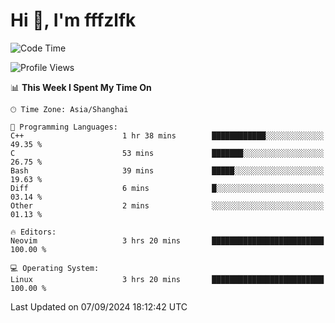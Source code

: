 # Hi 👋, I'm fffzlfk

<!--START_SECTION:waka-->
![Code Time](http://img.shields.io/badge/Code%20Time-965%20hrs%2021%20mins-blue)

![Profile Views](http://img.shields.io/badge/Profile%20Views-0-blue)

📊 **This Week I Spent My Time On** 

```text
🕑︎ Time Zone: Asia/Shanghai

💬 Programming Languages: 
C++                      1 hr 38 mins        ████████████░░░░░░░░░░░░░   49.35 % 
C                        53 mins             ███████░░░░░░░░░░░░░░░░░░   26.75 % 
Bash                     39 mins             █████░░░░░░░░░░░░░░░░░░░░   19.63 % 
Diff                     6 mins              █░░░░░░░░░░░░░░░░░░░░░░░░   03.14 % 
Other                    2 mins              ░░░░░░░░░░░░░░░░░░░░░░░░░   01.13 % 

🔥 Editors: 
Neovim                   3 hrs 20 mins       █████████████████████████   100.00 % 

💻 Operating System: 
Linux                    3 hrs 20 mins       █████████████████████████   100.00 % 
```


 Last Updated on 07/09/2024 18:12:42 UTC
<!--END_SECTION:waka-->
